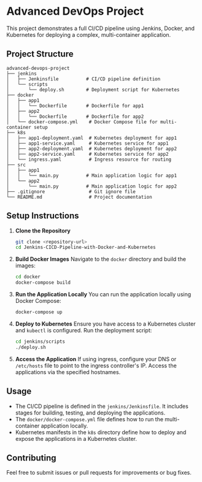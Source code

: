 # Advanced DevOps Project

This project demonstrates a full CI/CD pipeline using Jenkins, Docker, and Kubernetes for deploying a complex, multi-container application.

## Project Structure

```
advanced-devops-project
├── jenkins
│   ├── Jenkinsfile          # CI/CD pipeline definition
│   └── scripts
│       └── deploy.sh        # Deployment script for Kubernetes
├── docker
│   ├── app1
│   │   └── Dockerfile       # Dockerfile for app1
│   ├── app2
│   │   └── Dockerfile       # Dockerfile for app2
│   └── docker-compose.yml    # Docker Compose file for multi-container setup
├── k8s
│   ├── app1-deployment.yaml  # Kubernetes deployment for app1
│   ├── app1-service.yaml     # Kubernetes service for app1
│   ├── app2-deployment.yaml  # Kubernetes deployment for app2
│   ├── app2-service.yaml     # Kubernetes service for app2
│   └── ingress.yaml          # Ingress resource for routing
├── src
│   ├── app1
│   │   └── main.py          # Main application logic for app1
│   └── app2
│       └── main.py          # Main application logic for app2
├── .gitignore                # Git ignore file
└── README.md                 # Project documentation
```

## Setup Instructions

1. **Clone the Repository**
   ```bash
   git clone <repository-url>
   cd Jenkins-CICD-Pipeline-with-Docker-and-Kubernetes
   ```

2. **Build Docker Images**
   Navigate to the `docker` directory and build the images:
   ```bash
   cd docker
   docker-compose build
   ```

3. **Run the Application Locally**
   You can run the application locally using Docker Compose:
   ```bash
   docker-compose up
   ```

4. **Deploy to Kubernetes**
   Ensure you have access to a Kubernetes cluster and `kubectl` is configured. Run the deployment script:
   ```bash
   cd jenkins/scripts
   ./deploy.sh
   ```

5. **Access the Application**
   If using ingress, configure your DNS or `/etc/hosts` file to point to the ingress controller's IP. Access the applications via the specified hostnames.

## Usage

- The CI/CD pipeline is defined in the `jenkins/Jenkinsfile`. It includes stages for building, testing, and deploying the applications.
- The `docker/docker-compose.yml` file defines how to run the multi-container application locally.
- Kubernetes manifests in the `k8s` directory define how to deploy and expose the applications in a Kubernetes cluster.

## Contributing

Feel free to submit issues or pull requests for improvements or bug fixes. 
